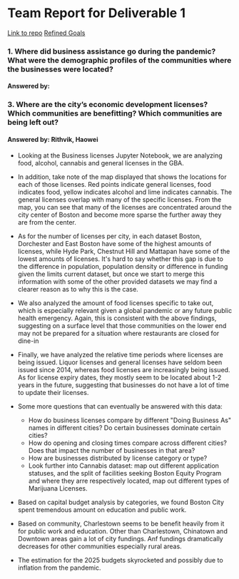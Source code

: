 # Team Report for Deliverable 1

[Link to repo](https://github.com/BU-Spark/ds-councilor-mejia-city-services/tree/team-5)
[Refined Goals](https://github.com/BU-Spark/ds-councilor-mejia-city-services/blob/team-5/fall22-team-5/deliverables/deliverable1/updated_project_scope.md)

### 1. Where did business assistance go during the pandemic? What were the demographic profiles of the communities where the businesses were located?

#### Answered by:


### 3. Where are the city’s economic development licenses? Which communities are benefitting? Which communities are being left out?

#### Answered by: Rithvik, Haowei

- Looking at the Business licenses Jupyter Notebook, we are analyzing food, alcohol, cannabis and general licenses in the GBA.
- In addition, take note of the map displayed that shows the locations for each of those licenses. Red points indicate general licenses, food indicates food, yellow indicates alcohol and lime indicates cannabis. The general licenses overlap with many of the specific licenses. From the map, you can see that many of the licenses are concentrated around the city center of Boston and become more sparse the further away they are from the center.
- As for the number of licenses per city, in each dataset Boston, Dorchester and East Boston have some of the highest amounts of licenses, while Hyde Park, Chestnut Hill and Mattapan have some of the lowest amounts of licenses. It's hard to say whether this gap is due to the difference in population, population density or difference in funding given the limits current dataset, but once we start to merge this information with some of the other provided datasets we may find a clearer reason as to why this is the case.
- We also analyzed the amount of food licenses specific to take out, which is especially relevant given a global pandemic or any future public health emergency. Again, this is consistent with the above findings, suggesting on a surface level that those communities on the lower end may not be prepared for a situation where restaurants are closed for dine-in
- Finally, we have analyzed the relative time periods where licenses are being issued. Liquor licenses and general licenses have seldom been issued since 2014, whereas food licenses are increasingly being issued. As for license expiry dates, they mostly seem to be located about 1-2 years in the future, suggesting that businesses do not have a lot of time to update their licenses.
- Some more questions that can eventually be answered with this data:
	- How do business licenses compare by different "Doing Business As" names in different cities? Do certain businesses dominate certain cities?
	- How do opening and closing times compare across different cities? Does that impact the number of businesses in that area?
	- How are businesses distributed by license category or type?
	- Look further into Cannabis dataset: map out different application statuses, and the split of facilities seeking Boston Equity Program and where they arre respectively located, map out different types of Marijuana Licenses.

- Based on capital budget analysis by categories, we found Boston City spent tremendous amount on education and public work. 
- Based on community, Charlestown seems to be benefit heavily from it for public work and education. Other than Charlestown, Chinatown and Downtown areas gain a lot of city fundings. Anf fundings dramatically decreases for other communities especially rural areas.
- The estimation for the 2025 budgets skyrocketed and possibly due to inflation from the pandemic.

